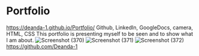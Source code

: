 # Portfolio
https://deanda-1.github.io/Portfolio/
Github, LinkedIn, GoogleDocs, camera, HTML, CSS
This portfolio is presenting myself to be seen and to show what I am about.
![Screenshot (370)](https://user-images.githubusercontent.com/82609969/142766487-0288f2e3-a861-43f1-b249-296ccc586893.png)
![Screenshot (371)](https://user-images.githubusercontent.com/82609969/142766499-98c737ee-1a5f-401a-b52f-aa1f00be7527.png)
![Screenshot (372)](https://user-images.githubusercontent.com/82609969/142766501-aaa4ba70-406d-40a8-8f6f-79d1b5f30e3a.png)
https://github.com/Deanda-1
